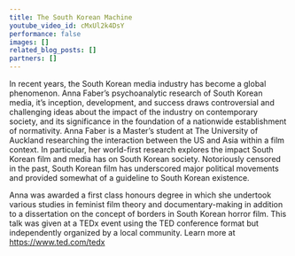 ```yaml
---
title: The South Korean Machine
youtube_video_id: cMxUl2k4DsY
performance: false
images: []
related_blog_posts: []
partners: []
---
```


In recent years, the South Korean media industry has become a global phenomenon. Anna Faber’s psychoanalytic research of South Korean media, it’s inception, development, and success draws controversial and challenging ideas about the impact of the industry on contemporary society, and its significance in the foundation of a nationwide establishment of normativity.
 Anna Faber is a Master’s student at The University of Auckland researching the interaction between the US and Asia within a film context. In particular, her world-first research explores the impact South Korean film and media has on South Korean society. Notoriously censored in the past, South Korean film has underscored major political movements and provided somewhat of a guideline to South Korean existence.

Anna was awarded a first class honours degree in which she undertook various studies in feminist film theory and documentary-making in addition to a dissertation on the concept of borders in South Korean horror film. This talk was given at a TEDx event using the TED conference format but independently organized by a local community. Learn more at https://www.ted.com/tedx
